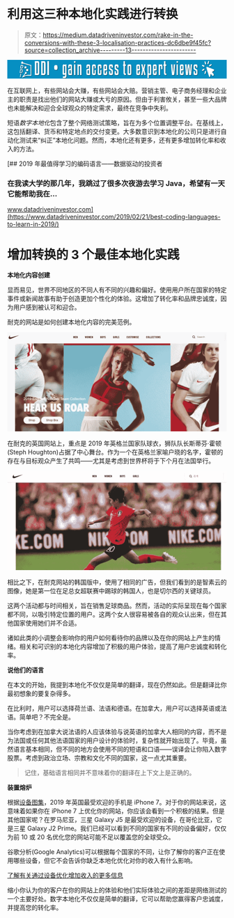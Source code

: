 # 利用这三种本地化实践进行转换

> 原文：<https://medium.datadriveninvestor.com/rake-in-the-conversions-with-these-3-localisation-practices-dc6dbe9f45fc?source=collection_archive---------13----------------------->

[![](img/79d3533665f11eba98c4f72c4a08523a.png)](http://www.track.datadriveninvestor.com/1B9E)

在互联网上，有些网站会大赚，有些网站会大赔。营销主管、电子商务经理和企业主的职责是找出他们的网站大赚或大亏的原因。但由于利害攸关，甚至一些大品牌也未能解决和迎合全球观众的特定需求，最终在竞争中失利。

短语*数字本地化*包含了整个网络测试策略，旨在为多个位置调整平台。在基线上，这包括翻译、货币和特定地点的交付变更。大多数意识到本地化的公司只是进行自动化测试来“纠正”本地化问题。然而，本地化还有更多，还有更多增加转化率和收入的方法。

[](https://www.datadriveninvestor.com/2019/02/21/best-coding-languages-to-learn-in-2019/) [## 2019 年最值得学习的编码语言——数据驱动的投资者

### 在我读大学的那几年，我跳过了很多次夜游去学习 Java，希望有一天它能帮助我在…

www.datadriveninvestor.com](https://www.datadriveninvestor.com/2019/02/21/best-coding-languages-to-learn-in-2019/) 

# 增加转换的 3 个最佳本地化实践

**本地化内容创建**

显而易见，世界不同地区的不同人有不同的兴趣和偏好。使用用户所在国家的特定事件或新闻故事有助于创造更加个性化的体验。这增加了转化率和品牌忠诚度，因为用户感到被认可和迎合。

耐克的网站是如何创建本地化内容的完美范例。

![](img/e99ce712729eb4718e2cf23ea8d37f6b.png)

在耐克的英国网站上，重点是 2019 年英格兰国家队球衣，狮队队长斯蒂芬·霍顿(Steph Houghton)占据了中心舞台。作为一个在英格兰家喻户晓的名字，霍顿的存在与目标观众产生了共鸣——尤其是考虑到世界杯将于下个月在法国举行。

![](img/6183d1461a4335cc4f502e672a65cf21.png)

相比之下，在耐克网站的韩国版中，使用了相同的广告，但我们看到的是智素云的图像，她是第一位在足总女超联赛中踢球的韩国人，也是切尔西的关键球员。

这两个活动都与时间相关，旨在销售足球商品。然而，活动的实际呈现在每个国家都不同，以吸引特定位置的用户。这两个女人很容易被各自的观众认出来，但在其他国家使用她们并不合适。

诸如此类的小调整会影响你的用户如何看待你的品牌以及在你的网站上产生的情绪。相关和可识别的本地化内容增加了积极的用户体验，提高了用户忠诚度和转化率。

**说他们的语言**

在本文的开始，我提到本地化不仅仅是简单的翻译，现在仍然如此。但是翻译比你最初想象的要复杂得多。

在比利时，用户可以选择荷兰语、法语和德语。在加拿大，用户可以选择英语或法语。简单吧？不完全是。

当你考虑到在加拿大说法语的人应该体验与说英语的加拿大人相同的内容，而不是为法国或任何其他法语国家的用户设计的体验时，复杂性就开始出现了。毕竟，虽然语言基本相同，但不同的地方会使用不同的短语和口语——误译会让你陷入数字股票。考虑到政治立场、宗教和文化不同的国家，这一点尤其重要。

> 记住，基础语言相同并不意味着你的翻译在上下文上是正确的。

**装置熔炉**

根据[设备图集](https://deviceatlas.com/blog/most-popular-smartphones#uk)，2019 年英国最受欢迎的手机是 iPhone 7。对于你的网站来说，这意味着如果你在 iPhone 7 上优化你的网站，你应该会看到一个积极的结果。但是其他国家呢？在罗马尼亚，三星 Galaxy J5 是最受欢迎的设备，在哥伦比亚，它是三星 Galaxy J2 Prime。我们已经可以看到不同的国家有不同的设备偏好，仅仅为前 10 或 20 名优化您的网站可能不足以覆盖您的全球受众。

谷歌分析(Google Analytics)可以根据每个国家的不同，让你了解你的客户正在使用哪些设备，但它不会告诉你缺乏本地化优化对你的收入有什么影响。

[了解有关通过设备优化增加收入的更多信息](https://www.digivante.com/services/revenue-calculator/)

缩小你认为你的客户在你的网站上的体验和他们实际体验之间的差距是网络测试的一个主要好处。数字本地化不仅仅是简单的翻译，它可以帮助您赢得客户忠诚度，并提高您的转化率。